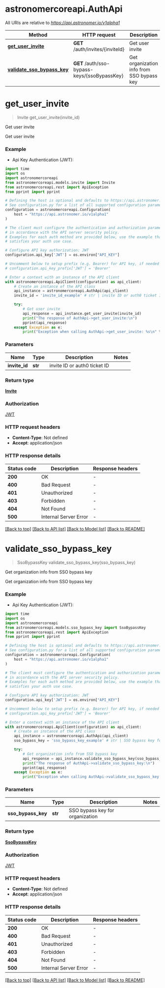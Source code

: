 # astronomercoreapi.AuthApi

All URIs are relative to *https://api.astronomer.io/v1alpha1*

Method | HTTP request | Description
------------- | ------------- | -------------
[**get_user_invite**](AuthApi.md#get_user_invite) | **GET** /auth/invites/{inviteId} | Get user invite
[**validate_sso_bypass_key**](AuthApi.md#validate_sso_bypass_key) | **GET** /auth/sso-bypass-keys/{ssoBypassKey} | Get organization info from SSO bypass key


# **get_user_invite**
> Invite get_user_invite(invite_id)

Get user invite

Get user invite

### Example

* Api Key Authentication (JWT):
```python
import time
import os
import astronomercoreapi
from astronomercoreapi.models.invite import Invite
from astronomercoreapi.rest import ApiException
from pprint import pprint

# Defining the host is optional and defaults to https://api.astronomer.io/v1alpha1
# See configuration.py for a list of all supported configuration parameters.
configuration = astronomercoreapi.Configuration(
    host = "https://api.astronomer.io/v1alpha1"
)

# The client must configure the authentication and authorization parameters
# in accordance with the API server security policy.
# Examples for each auth method are provided below, use the example that
# satisfies your auth use case.

# Configure API key authorization: JWT
configuration.api_key['JWT'] = os.environ["API_KEY"]

# Uncomment below to setup prefix (e.g. Bearer) for API key, if needed
# configuration.api_key_prefix['JWT'] = 'Bearer'

# Enter a context with an instance of the API client
with astronomercoreapi.ApiClient(configuration) as api_client:
    # Create an instance of the API class
    api_instance = astronomercoreapi.AuthApi(api_client)
    invite_id = 'invite_id_example' # str | invite ID or auth0 ticket ID

    try:
        # Get user invite
        api_response = api_instance.get_user_invite(invite_id)
        print("The response of AuthApi->get_user_invite:\n")
        pprint(api_response)
    except Exception as e:
        print("Exception when calling AuthApi->get_user_invite: %s\n" % e)
```


### Parameters

Name | Type | Description  | Notes
------------- | ------------- | ------------- | -------------
 **invite_id** | **str**| invite ID or auth0 ticket ID | 

### Return type

[**Invite**](Invite.md)

### Authorization

[JWT](../README.md#JWT)

### HTTP request headers

 - **Content-Type**: Not defined
 - **Accept**: application/json

### HTTP response details
| Status code | Description | Response headers |
|-------------|-------------|------------------|
**200** | OK |  -  |
**400** | Bad Request |  -  |
**401** | Unauthorized |  -  |
**403** | Forbidden |  -  |
**404** | Not Found |  -  |
**500** | Internal Server Error |  -  |

[[Back to top]](#) [[Back to API list]](../README.md#documentation-for-api-endpoints) [[Back to Model list]](../README.md#documentation-for-models) [[Back to README]](../README.md)

# **validate_sso_bypass_key**
> SsoBypassKey validate_sso_bypass_key(sso_bypass_key)

Get organization info from SSO bypass key

Get organization info from SSO bypass key

### Example

* Api Key Authentication (JWT):
```python
import time
import os
import astronomercoreapi
from astronomercoreapi.models.sso_bypass_key import SsoBypassKey
from astronomercoreapi.rest import ApiException
from pprint import pprint

# Defining the host is optional and defaults to https://api.astronomer.io/v1alpha1
# See configuration.py for a list of all supported configuration parameters.
configuration = astronomercoreapi.Configuration(
    host = "https://api.astronomer.io/v1alpha1"
)

# The client must configure the authentication and authorization parameters
# in accordance with the API server security policy.
# Examples for each auth method are provided below, use the example that
# satisfies your auth use case.

# Configure API key authorization: JWT
configuration.api_key['JWT'] = os.environ["API_KEY"]

# Uncomment below to setup prefix (e.g. Bearer) for API key, if needed
# configuration.api_key_prefix['JWT'] = 'Bearer'

# Enter a context with an instance of the API client
with astronomercoreapi.ApiClient(configuration) as api_client:
    # Create an instance of the API class
    api_instance = astronomercoreapi.AuthApi(api_client)
    sso_bypass_key = 'sso_bypass_key_example' # str | SSO bypass key for organization

    try:
        # Get organization info from SSO bypass key
        api_response = api_instance.validate_sso_bypass_key(sso_bypass_key)
        print("The response of AuthApi->validate_sso_bypass_key:\n")
        pprint(api_response)
    except Exception as e:
        print("Exception when calling AuthApi->validate_sso_bypass_key: %s\n" % e)
```


### Parameters

Name | Type | Description  | Notes
------------- | ------------- | ------------- | -------------
 **sso_bypass_key** | **str**| SSO bypass key for organization | 

### Return type

[**SsoBypassKey**](SsoBypassKey.md)

### Authorization

[JWT](../README.md#JWT)

### HTTP request headers

 - **Content-Type**: Not defined
 - **Accept**: application/json

### HTTP response details
| Status code | Description | Response headers |
|-------------|-------------|------------------|
**200** | OK |  -  |
**400** | Bad Request |  -  |
**401** | Unauthorized |  -  |
**403** | Forbidden |  -  |
**404** | Not Found |  -  |
**500** | Internal Server Error |  -  |

[[Back to top]](#) [[Back to API list]](../README.md#documentation-for-api-endpoints) [[Back to Model list]](../README.md#documentation-for-models) [[Back to README]](../README.md)

